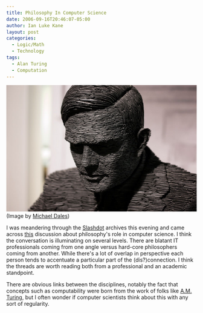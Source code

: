```yaml
---
title: Philosophy In Computer Science
date: 2006-09-16T20:46:07-05:00
author: Ian Luke Kane
layout: post
categories:
  - Logic/Math
  - Technology
tags:
  - Alan Turing
  - Computation
---
```


![(Image by Michael Dales)](/assets/turing.jpg)  
(Image by [Michael Dales](http://www.flickr.com/photos/mdales/3758731076/sizes/z/in/photostream/))

I was meandering through the [Slashdot](http://www.slashdot.org)
archives this evening and came across
[this](http://ask.slashdot.org/article.pl?sid=06/05/27/0256248) discussion
about philosophy's role in computer science. I think the conversation is
illuminating on several levels. There are blatant IT professionals
coming from one angle versus hard-core philosophers coming from another.
While there's a lot of overlap in perspective each person tends to
accentuate a particular part of the (dis?)connection. I think the
threads are worth reading both from a professional and an academic
standpoint.

There are obvious links between the disciplines, notably the fact that
concepts such as computability were born from the work of folks like
[A.M. Turing](http://www.turing.org.uk/turing/), but I often wonder if
computer scientists think about this with any sort of regularity.